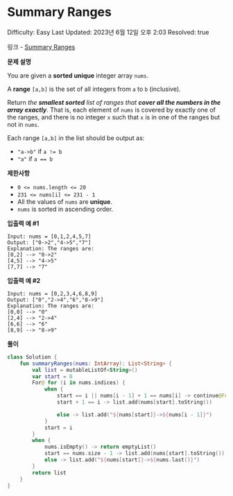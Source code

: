 # Summary Ranges

Difficulty: Easy
Last Updated: 2023년 6월 12일 오후 2:03
Resolved: true

링크 - [Summary Ranges](https://leetcode.com/problems/summary-ranges/)

**문제 설명**

You are given a **sorted unique** integer array `nums`.

A **range** `[a,b]` is the set of all integers from `a` to `b` (inclusive).

Return *the **smallest sorted** list of ranges that **cover all the numbers in the array exactly***. That is, each element of `nums` is covered by exactly one of the ranges, and there is no integer `x` such that `x` is in one of the ranges but not in `nums`.

Each range `[a,b]` in the list should be output as:

- `"a->b"` if `a != b`
- `"a"` if `a == b`

**제한사항**

- `0 <= nums.length <= 20`
- `231 <= nums[i] <= 231 - 1`
- All the values of `nums` are **unique**.
- `nums` is sorted in ascending order.

**입출력 예 #1**

```
Input: nums = [0,1,2,4,5,7]
Output: ["0->2","4->5","7"]
Explanation: The ranges are:
[0,2] --> "0->2"
[4,5] --> "4->5"
[7,7] --> "7"
```

**입출력 예 #2**

```
Input: nums = [0,2,3,4,6,8,9]
Output: ["0","2->4","6","8->9"]
Explanation: The ranges are:
[0,0] --> "0"
[2,4] --> "2->4"
[6,6] --> "6"
[8,9] --> "8->9"
```

**풀이**

```kotlin
class Solution {
    fun summaryRanges(nums: IntArray): List<String> {
        val list = mutableListOf<String>()
        var start = 0
        For@ for (i in nums.indices) {
            when {
                start == i || nums[i - 1] + 1 == nums[i] -> continue@For
                start + 1 == i -> list.add(nums[start].toString())

                else -> list.add("${nums[start]}->${nums[i - 1]}")
            }
            start = i
        }
        when {
            nums.isEmpty() -> return emptyList()
            start == nums.size - 1 -> list.add(nums[start].toString())
            else -> list.add("${nums[start]}->${nums.last()}")
        }
        return list
    }
}
```